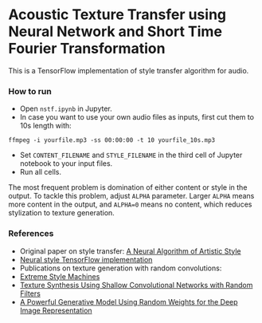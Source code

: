 # Acoustic Texture Transfer using Neural Network and Short Time Fourier Transformation

This is a TensorFlow implementation of style transfer algorithm for audio. 

### How to run
- Open `nstf.ipynb` in Jupyter.
- In case you want to use your own audio files as inputs, first cut them to 10s length with:
```
ffmpeg -i yourfile.mp3 -ss 00:00:00 -t 10 yourfile_10s.mp3
```
- Set `CONTENT_FILENAME` and `STYLE_FILENAME` in the third cell of Jupyter notebook to your input files.
- Run all cells.

The most frequent problem is domination of either content or style in the output. To tackle this problem, adjust `ALPHA` parameter. Larger `ALPHA` means more content in the output, and `ALPHA=0` means no content, which reduces stylization to texture generation.

### References
- Original paper on style transfer:
[A Neural Algorithm of Artistic Style](https://arxiv.org/abs/1508.06576)
- [Neural style TensorFlow implementation](https://github.com/anishathalye/neural-style)
- Publications on texture generation with random convolutions:
 - [Extreme Style Machines](https://nucl.ai/blog/extreme-style-machines/)
 - [Texture Synthesis Using Shallow Convolutional Networks with Random Filters](https://arxiv.org/abs/1606.00021)
 - [A Powerful Generative Model Using Random Weights for the Deep Image Representation](https://arxiv.org/pdf/1606.04801)
